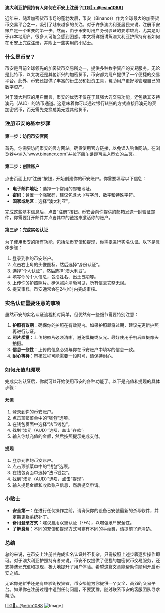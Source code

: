 **澳大利亚护照持有人如何在币安上注册？[[TG💪+ @esim1088](https://t.me/s/esim1088)]**

近年来，随着加密货币市场的蓬勃发展，币安（Binance）作为全球最大的加密货币交易平台之一，吸引了越来越多的关注。对于许多澳大利亚居民来说，注册币安账户是一个重要的第一步。然而，由于币安对用户身份验证的要求较高，尤其是对于非本地用户，很多人可能会感到困惑。本文将详细讲解澳大利亚护照持有者如何在币安上完成注册，并附上一些实用的小贴士。

### 什么是币安？

币安是目前全球领先的加密货币交易所之一，提供多种数字资产的交易服务。无论是比特币、以太坊还是其他新兴的加密货币，币安都为用户提供了一个便捷的交易平台。此外，币安还提供了丰富的衍生品和投资工具，帮助用户更好地管理自己的数字资产。

对于澳大利亚的用户而言，币安的优势不仅在于其强大的交易功能，还包括其支持澳元（AUD）的法币通道。这意味着你可以通过银行转账的方式直接用澳元购买加密货币，而无需先兑换成美元或其他货币。

### 注册币安的基本步骤

#### 第一步：访问币安官网

首先，你需要访问币安的官方网站。确保使用官方链接，以免误入钓鱼网站。在浏览器中输入“www.binance.com”并按下回车键即可进入币安的主页。

#### 第二步：创建账户

点击页面上的“注册”按钮，开始创建你的币安账户。你需要填写以下信息：

- **电子邮件地址**：选择一个常用的邮箱地址。
- **密码**：设置一个强密码，建议包含大小写字母、数字和特殊字符。
- **国家或地区**：选择“澳大利亚”。

完成这些基本信息后，点击“注册”按钮。币安会向你提供的邮箱发送一封验证邮件，你需要打开邮件并点击其中的链接来激活你的账户。

#### 第三步：完成实名认证

为了使用币安的所有功能，包括法币充值和提现，你需要进行实名认证。以下是具体步骤：

1. 登录到你的币安账户。
2. 点击右上角的头像图标，然后选择“身份认证”。
3. 选择“个人认证”，然后选择“澳大利亚”。
4. 填写你的个人信息，包括姓名、出生日期等。
5. 上传你的护照照片。确保照片清晰可见，所有信息完整无误。
6. 提交审核。币安通常会在24小时内完成审核。

### 实名认证需要注意的事项

虽然币安的实名认证流程相对简单，但仍然有一些细节需要特别注意：

1. **护照有效期**：确保你的护照在有效期内。如果护照即将过期，建议先更新护照再进行认证。
2. **照片质量**：上传的照片必须清晰，避免模糊或反光。最好使用手机后置摄像头拍摄。
3. **信息一致性**：上传的信息必须与你在币安账户中填写的信息一致。
4. **耐心等待**：审核过程可能需要一段时间，请保持耐心。

### 如何充值和提现

完成实名认证后，你就可以开始使用币安的各种功能了。以下是充值和提现的具体步骤：

#### 充值

1. 登录到你的币安账户。
2. 点击顶部菜单中的“钱包”选项。
3. 在钱包页面中选择“法币钱包”。
4. 找到“澳元（AUD）”选项，点击“存款”。
5. 输入你想充值的金额，然后按照提示完成支付。

#### 提现

1. 登录到你的币安账户。
2. 点击顶部菜单中的“钱包”选项。
3. 在钱包页面中选择“法币钱包”。
4. 找到“澳元（AUD）”选项，点击“提现”。
5. 输入提现金额和收款账户信息，然后提交申请。

### 小贴士

- **安全第一**：在进行任何操作之前，请确保你的设备已安装最新的杀毒软件，并定期更新系统补丁。
- **备用登录方式**：建议启用双重认证（2FA），以增强账户安全性。
- **了解费用**：不同的充值和提现方式可能有不同的手续费，请提前了解清楚。

### 总结

总的来说，在币安上注册并完成实名认证并不复杂，只需按照上述步骤逐步操作即可。对于澳大利亚护照持有者来说，币安不仅提供了便捷的加密货币交易服务，还支持澳元充值和提现，极大地提升了用户体验。希望这篇文章能帮助你顺利开启币安之旅。

无论你是新手还是有经验的投资者，币安都能为你提供一个安全、高效的交易平台。如果你在注册过程中遇到任何问题，不要犹豫，随时联系币安的客服团队寻求帮助。

[[TG💪+ @esim1088](https://t.me/s/esim1088) ![Image](https://i.postimg.cc/4NQfJmqS/Snipaste-2025-05-13-00-14-12.png)]